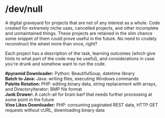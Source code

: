 # /dev/null
A digital graveyard for projects that are not of any interest as a whole. Code created for extremely niche uses, cancelled projects, and other incomplete and unmaintained things. These projects are retained in the slim chance some snippet of them could prove useful in the future. No need to crudely reconstruct the wheel more than once, right?

Each project has a description of the task, learning outcomes (which give hints to what part of the code may be useful), and considerations in case you're drunk and somehow want to run the code.

**#pyramid Downloader:** Python: BeautifulSoup, datetime library  
**Batch to Java:** Java: writing files, executing Windows commands  
**Palette Rotation:** PHP: editing binary data, string replacement with arrays, and DirectoryIterator; BMP file format  
**Junk Drawer:** A catch-all for brain barf that needs further processing at some point in the future  
**Vine Likes Downloader:** PHP: consuming paginated REST data, HTTP GET requests without cURL, downloading binary data  
